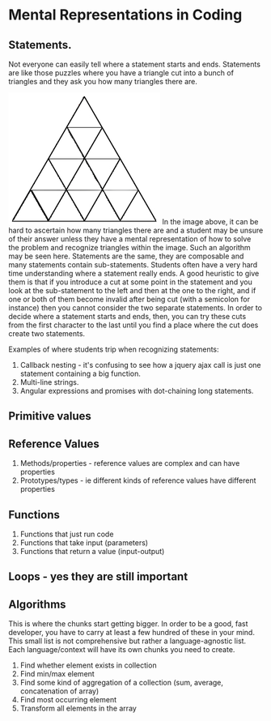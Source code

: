 # Mental Representations in Coding

## Statements.

Not everyone can easily tell where a statement starts and ends. Statements are like those puzzles where you have a triangle cut into a bunch of triangles and they ask you how many triangles there are.  

![Recognizing Triangles](./res/trianglethinker.jpg)
In the image above, it can be hard to ascertain how many triangles there are and a student may be unsure of their answer unless they have a mental representation of how to solve the problem and recognize triangles within the image. Such an algorithm may be seen here. Statements are the same, they are composable and many statements contain sub-statements. Students often have a very hard time understanding where a statement really ends. A good heuristic to give them is that if you introduce a cut at some point in the statement and you look at the sub-statement to the left and then at the one to the right, and if one or both of them become invalid after being cut (with a semicolon for instance) then you cannot consider the two separate statements. In order to decide where a statement starts and ends, then, you can try these cuts from the first character to the last until you find a place where the cut does create two statements.

Examples of where students trip when recognizing statements:
  1. Callback nesting - it's confusing to see how a jquery ajax call is just one statement containing a big function.
  2. Multi-line strings.
  3. Angular expressions and promises with dot-chaining long statements.


## Primitive values

## Reference Values
  1. Methods/properties - reference values are complex and can have properties
  2. Prototypes/types - ie different kinds of reference values have different properties

## Functions
  1. Functions that just run code
  2. Functions that take input (parameters)
  3. Functions that return a value (input-output)

## Loops - yes they are still important

## Algorithms
This is where the chunks start getting bigger. In order to be a good, fast developer, you have to carry at least a few hundred of these in your mind. This small list is not comprehensive but rather a language-agnostic list. Each language/context will have its own chunks you need to create.
  1. Find whether element exists in collection
  2. Find min/max element
  3. Find some kind of aggregation of a collection (sum, average, concatenation of array)
  4. Find most occurring element
  5. Transform all elements in the array
